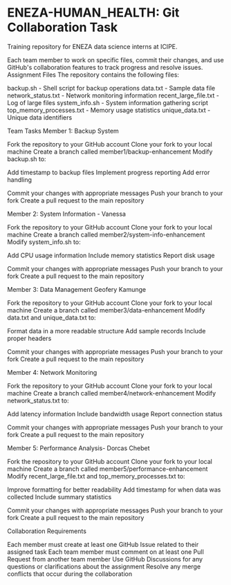 # ENEZA-HUMAN_HEALTH: Git Collaboration Task
Training repository for ENEZA data science interns at ICIPE.

Each team member to work on specific files, commit their changes, and use GitHub's collaboration features to track progress and resolve issues.
Assignment Files
The repository contains the following files:

backup.sh - Shell script for backup operations
data.txt - Sample data file
network_status.txt - Network monitoring information
recent_large_file.txt - Log of large files
system_info.sh - System information gathering script
top_memory_processes.txt - Memory usage statistics
unique_data.txt - Unique data identifiers

Team Tasks
Member 1: Backup System

Fork the repository to your GitHub account
Clone your fork to your local machine
Create a branch called member1/backup-enhancement
Modify backup.sh to:

Add timestamp to backup files
Implement progress reporting
Add error handling


Commit your changes with appropriate messages
Push your branch to your fork
Create a pull request to the main repository

Member 2: System Information - Vanessa

Fork the repository to your GitHub account
Clone your fork to your local machine
Create a branch called member2/system-info-enhancement
Modify system_info.sh to:

Add CPU usage information
Include memory statistics
Report disk usage


Commit your changes with appropriate messages
Push your branch to your fork
Create a pull request to the main repository

Member 3: Data Management Geofery Kamunge

Fork the repository to your GitHub account
Clone your fork to your local machine
Create a branch called member3/data-enhancement
Modify data.txt and unique_data.txt to:

Format data in a more readable structure
Add sample records
Include proper headers


Commit your changes with appropriate messages
Push your branch to your fork
Create a pull request to the main repository

Member 4: Network Monitoring

Fork the repository to your GitHub account
Clone your fork to your local machine
Create a branch called member4/network-enhancement
Modify network_status.txt to:

Add latency information
Include bandwidth usage
Report connection status


Commit your changes with appropriate messages
Push your branch to your fork
Create a pull request to the main repository

Member 5: Performance Analysis- Dorcas Chebet

Fork the repository to your GitHub account
Clone your fork to your local machine
Create a branch called member5/performance-enhancement
Modify recent_large_file.txt and top_memory_processes.txt to:

Improve formatting for better readability
Add timestamp for when data was collected
Include summary statistics


Commit your changes with appropriate messages
Push your branch to your fork
Create a pull request to the main repository

Collaboration Requirements

Each member must create at least one GitHub Issue related to their assigned task
Each team member must comment on at least one Pull Request from another team member
Use GitHub Discussions for any questions or clarifications about the assignment
Resolve any merge conflicts that occur during the collaboration
